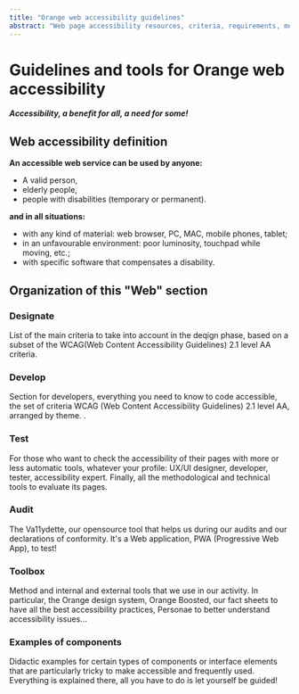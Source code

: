 ```yaml
---
title: "Orange web accessibility guidelines"
abstract: "Web page accessibility resources, criteria, requirements, methods and tools..."
---
```


# Guidelines and tools for Orange web accessibility  

***Accessibility, a benefit for all, a need for some!***

## Web accessibility definition
**An accessible web service can be used by anyone:**

- A valid person,
- elderly people,
- people with disabilities (temporary or permanent).

**and in all situations:**

- with any kind of material: web browser, PC, MAC, mobile phones, tablet;
- in an unfavourable environment: poor luminosity, touchpad while moving, etc.;
- with specific software that compensates a disability.
  
## Organization of this "Web" section

### Designate
List of the main criteria to take into account in the deqign phase, based on a subset of the <abbr>WCAG</abbr>(Web Content Accessibility Guidelines) 2.1 level AA criteria.

### Develop
Section for developers, everything you need to know to code accessible, the set of criteria <abbr>WCAG</abbr> (Web Content Accessibility Guidelines) 2.1 level AA, arranged by theme.
.

### Test
For those who want to check the accessibility of their pages with more or less automatic tools, whatever your profile: UX/UI designer, developer, tester, accessibility expert. Finally, all the methodological and technical tools to evaluate its pages.

### Audit
The Va11ydette, our opensource tool that helps us during our audits and our declarations of conformity. It's a Web application, PWA (Progressive Web App), to test!

### Toolbox
Method and internal and external tools that we use in our activity. In particular, the Orange design system, Orange Boosted, our fact sheets to have all the best accessibility practices, Personae to better understand accessibility issues...

### Examples of components

Didactic examples for certain types of components or interface elements that are particularly tricky to make accessible and frequently used. Everything is explained there, all you have to do is let yourself be guided!